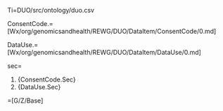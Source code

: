 Ti=DUO/src/ontology/duo.csv

ConsentCode.=[Wx/org/genomicsandhealth/REWG/DUO/DataItem/ConsentCode/0.md]

DataUse.=[Wx/org/genomicsandhealth/REWG/DUO/DataItem/DataUse/0.md]

sec=<ol><li>{ConsentCode.Sec}<li>{DataUse.Sec}</ol>

=[G/Z/Base]